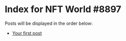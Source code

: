 # Index for NFT World #8897
Posts will be displayed in the order below:

- [Your first post](./001-first.md)

